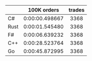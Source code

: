 ||100K orders|trades|
-|:-:|:-:|
|C#|0:00:00.498667|3368|
|Rust|0:00:01.545480|3368|
|F#|0:00:06.639232|3368|
|C++|0:00:28.523764|3368|
|Go|0:00:45.872995|3368|


